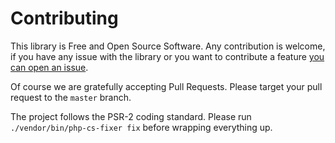 # Contributing

This library is Free and Open Source Software. Any contribution is welcome, if you have any issue with the library or you want to contribute a feature [you can open an issue](https://github.com/OneOffTech/geoserver-client-php/issues/new).

Of course we are gratefully accepting Pull Requests. Please target your pull request to the `master` branch.

The project follows the PSR-2 coding standard. Please run `./vendor/bin/php-cs-fixer fix` before wrapping everything up.